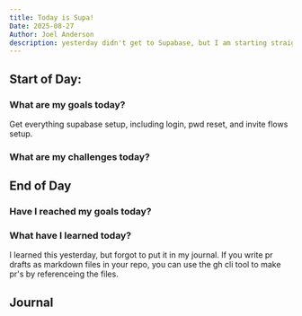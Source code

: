 ```yaml
---
title: Today is Supa!
Date: 2025-08-27
Author: Joel Anderson
description: yesterday didn't get to Supabase, but I am starting straight out the gate with Supabase setup.
---
```


## Start of Day:

### What are my goals today?
Get everything supabase setup, including login, pwd reset, and invite flows setup.


### What are my challenges today?


## End of Day

### Have I reached my goals today?


### What have I learned today?
I learned this yesterday, but forgot to put it in my journal. If you write pr drafts as markdown files in your repo, you can use the gh cli tool to make pr's by referenceing the files.

## Journal
